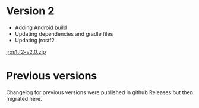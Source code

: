 # Version 2

- Adding Android build
- Updating dependencies and gradle files
- Updating jrostf2

[jros1tf2-v2.0.zip](https://github.com/pinorobotics/jros1tf2/raw/main/jros1tf2/release/jros1tf2-v2.0.zip)

# Previous versions

Changelog for previous versions were published in github Releases but then migrated here.
